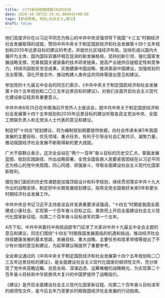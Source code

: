 ```yaml
---
title:  CCTV新闻联播摘要20201030
date: 2020-10-30T22:19:41.884642+08:00
tags: [新闻联播, 规划,社会主义,建议]
draft: false
---
```


他们高度评价在以习近平同志为核心的中共中央坚强领导下我国“十三五”时期经济社会发展取得的成就，赞同中共中央关于制定国民经济和社会发展第十四个五年<span class="keywords_content">规划</span>和2035年远景目标的<span class="keywords_content">建议</span>的考虑，并就优化区域经济布局，加快形成以国内大循环为主体、国内国际双循环相互促进的新发展格局，坚持创新引领、强化国家发展战略支撑，完善我国关键装备的技术研发链条，提高产业链供应链稳定性和竞争力，持续巩固脱贫攻坚成果，实施健康中国战略、推进美丽中国建设，加强<span class="keywords_content">规划</span>的法治管理，深化开放合作、推动构建人类命运共同体等提出意见和<span class="keywords_content">建议</span>。

参加党的十九届五中全会的同志们表示，《中共中央关于制定国民经济和社会发展第十四个五年<span class="keywords_content">规划</span>和二〇三五年远景目标的<span class="keywords_content">建议</span>》，对我们全面开启<span class="keywords_content">社会主义</span>现代化建设新征程具有重要意义。

中共中央8月25日在中南海召开党外人士座谈会，就中共中央关于制定国民经济和社会发展第十四个五年<span class="keywords_content">规划</span>和2035年远景目标的<span class="keywords_content">建议</span>听取各民主党派中央、全国工商联负责人和无党派人士代表的意见和<span class="keywords_content">建议</span>。

制定好“十四五”<span class="keywords_content">规划</span><span class="keywords_content">建议</span>，将为编制<span class="keywords_content">规划</span>纲要提供依据，向社会传递未来5年我国发展的主要目标、优先领域、重点任务，有利于引导全社会汇聚共识、凝聚力量，推动我国经济社会发展不断取得新的更大成就。

广大干部群众表示，这次全会站在“两个一百年”奋斗目标的历史交汇点，擘画发展蓝图、<span class="keywords_content">规划</span>实践路径、作出战略部署，全党全国各族人民要紧密团结在以习近平同志为核心的党中央周围，同心同德、顽强奋斗，夺取全面建设<span class="keywords_content">社会主义</span>现代化国家新胜利。

摆在我们面前的历史性课题是加强顶层设计和科学<span class="keywords_content">规划</span>，继续贯彻落实中共十九大作出的战略安排，制定好中长期发展<span class="keywords_content">规划</span><span class="keywords_content">建议</span>，指导全党全国做好未来5年和更长时期经济社会发展工作。

中共中央总书记习近平主持座谈会并发表重要讲话强调，“十四五”时期是我国全面建成小康社会、实现第一个百年奋斗目标之后，乘势而上开启全面建设<span class="keywords_content">社会主义</span>现代化国家新征程、向第二个百年奋斗目标进军的第一个五年。

4月下旬，中共中央委托中央统战部专门征求了大家对中共十九届五中全会主题的意见和<span class="keywords_content">建议</span>，同志们围绕“十四五”时期我国发展面临的机遇和挑战，推动经济社会持续健康发展的基本思路、发展目标、重大战略、主要任务和改革举措等提出了不少有价值的意见和<span class="keywords_content">建议</span>，为起草<span class="keywords_content">建议</span>稿提供了重要参考。

全会审议通过的《中共中央关于制定国民经济和社会发展第十四个五年<span class="keywords_content">规划</span>和二〇三五年远景目标的<span class="keywords_content">建议</span>》，是全面建设<span class="keywords_content">社会主义</span>现代化国家的纲领性文件，充分体现了党中央高瞻远瞩、总揽全局、深谋远虑、运筹帷幄的战略眼光，为实现第二个百年奋斗目标和中华民族伟大复兴的中国梦提供了战略指引。

《<span class="keywords_content">建议</span>》是开启全面建设<span class="keywords_content">社会主义</span>现代化国家新征程、向第二个百年奋斗目标进军的纲领性文件，是今后五年乃至更长时期我国经济社会发展的行动指南。
